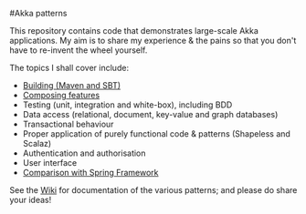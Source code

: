 #Akka patterns

This repository contains code that demonstrates large-scale Akka applications. My aim is to share my experience & the pains so that you don't have to re-invent the wheel yourself.

The topics I shall cover include:

* [Building (Maven and SBT)](akka-patterns/wiki/Building)
* [Composing features](akka-patterns/wiki/Composing)
* Testing (unit, integration and white-box), including BDD
* Data access (relational, document, key-value and graph databases)
* Transactional behaviour
* Proper application of purely functional code & patterns (Shapeless and Scalaz)
* Authentication and authorisation
* User interface
* [Comparison with Spring Framework](akka-patterns/wiki/Spring)

See the [Wiki](akka-patterns/wiki/Home) for documentation of the various patterns; and please do share your ideas!